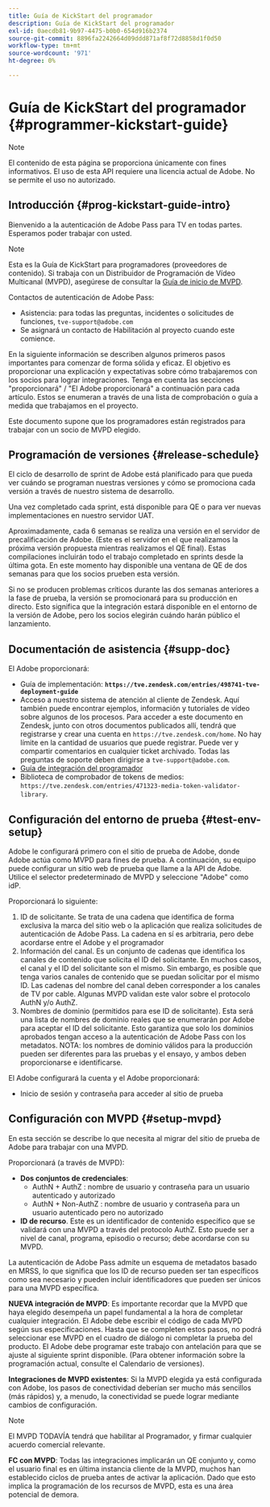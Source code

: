 ```yaml
---
title: Guía de KickStart del programador
description: Guía de KickStart del programador
exl-id: 0aecdb81-9b97-4475-b0b0-654d916b2374
source-git-commit: 8896fa2242664d09ddd871af8f72d8858d1f0d50
workflow-type: tm+mt
source-wordcount: '971'
ht-degree: 0%

---
```


# Guía de KickStart del programador {#programmer-kickstart-guide}

>[!NOTE]
>
>El contenido de esta página se proporciona únicamente con fines informativos. El uso de esta API requiere una licencia actual de Adobe. No se permite el uso no autorizado.

## Introducción {#prog-kickstart-guide-intro}

Bienvenido a la autenticación de Adobe Pass para TV en todas partes. Esperamos poder trabajar con usted.

>[!NOTE]
>
>Esta es la Guía de KickStart para programadores (proveedores de contenido). Si trabaja con un Distribuidor de Programación de Vídeo Multicanal (MVPD), asegúrese de consultar la [Guía de inicio de MVPD](/help/authentication/mvpd-kickstart-guide.md).


Contactos de autenticación de Adobe Pass:

* Asistencia: para todas las preguntas, incidentes o solicitudes de funciones, `tve-support@adobe.com`
* Se asignará un contacto de Habilitación al proyecto cuando este comience.

En la siguiente información se describen algunos primeros pasos importantes para comenzar de forma sólida y eficaz. El objetivo es proporcionar una explicación y expectativas sobre cómo trabajaremos con los socios para lograr integraciones. Tenga en cuenta las secciones &quot;proporcionará&quot; / &quot;El Adobe proporcionará&quot; a continuación para cada artículo. Estos se enumeran a través de una lista de comprobación o guía a medida que trabajamos en el proyecto.

Este documento supone que los programadores están registrados para trabajar con un socio de MVPD elegido.

## Programación de versiones {#release-schedule}

El ciclo de desarrollo de sprint de Adobe está planificado para que pueda ver cuándo se programan nuestras versiones y cómo se promociona cada versión a través de nuestro sistema de desarrollo.

Una vez completado cada sprint, está disponible para QE o para ver nuevas implementaciones en nuestro servidor UAT.

Aproximadamente, cada 6 semanas se realiza una versión en el servidor de precalificación de Adobe. (Este es el servidor en el que realizamos la próxima versión propuesta mientras realizamos el QE final). Estas compilaciones incluirán todo el trabajo completado en sprints desde la última gota. En este momento hay disponible una ventana de QE de dos semanas para que los socios prueben esta versión.

Si no se producen problemas críticos durante las dos semanas anteriores a la fase de prueba, la versión se promocionará para su producción en directo. Esto significa que la integración estará disponible en el entorno de la versión de Adobe, pero los socios elegirán cuándo harán público el lanzamiento.

<!--For the latest release schedule information, see the Release Calendar.-->

## Documentación de asistencia {#supp-doc}

El Adobe proporcionará:

* Guía de implementación: **`https://tve.zendesk.com/entries/498741-tve-deployment-guide`**
* Acceso a nuestro sistema de atención al cliente de Zendesk. Aquí también puede encontrar ejemplos, información y tutoriales de vídeo sobre algunos de los procesos. Para acceder a este documento en Zendesk, junto con otros documentos publicados allí, tendrá que registrarse y crear una cuenta en `https://tve.zendesk.com/home`. No hay límite en la cantidad de usuarios que puede registrar.  Puede ver y compartir comentarios en cualquier ticket archivado. Todas las preguntas de soporte deben dirigirse a `tve-support@adobe.com`.
* [Guía de integración del programador](/help/authentication/programmer-integration-guide-overview.md)
* Biblioteca de comprobador de tokens de medios: `https://tve.zendesk.com/entries/471323-media-token-validator-library`.

## Configuración del entorno de prueba {#test-env-setup}

Adobe le configurará primero con el sitio de prueba de Adobe, donde Adobe actúa como MVPD para fines de prueba. A continuación, su equipo puede configurar un sitio web de prueba que llame a la API de Adobe. Utilice el selector predeterminado de MVPD y seleccione &quot;Adobe&quot; como idP.

Proporcionará lo siguiente:

1. ID de solicitante. Se trata de una cadena que identifica de forma exclusiva la marca del sitio web o la aplicación que realiza solicitudes de autenticación de Adobe Pass. La cadena en sí es arbitraria, pero debe acordarse entre el Adobe y el programador
1. Información del canal. Es un conjunto de cadenas que identifica los canales de contenido que solicita el ID del solicitante. En muchos casos, el canal y el ID del solicitante son el mismo. Sin embargo, es posible que tenga varios canales de contenido que se puedan solicitar por el mismo ID. Las cadenas del nombre del canal deben corresponder a los canales de TV por cable. Algunas MVPD validan este valor sobre el protocolo AuthN y/o AuthZ.
1. Nombres de dominio (permitidos para ese ID de solicitante). Esta será una lista de nombres de dominio reales que se enumerarán por Adobe para aceptar el ID del solicitante. Esto garantiza que solo los dominios aprobados tengan acceso a la autenticación de Adobe Pass con los metadatos. NOTA: los nombres de dominio válidos para la producción pueden ser diferentes para las pruebas y el ensayo, y ambos deben proporcionarse e identificarse.

El Adobe configurará la cuenta y el Adobe proporcionará:

* Inicio de sesión y contraseña para acceder al sitio de prueba

## Configuración con MVPD {#setup-mvpd}

En esta sección se describe lo que necesita al migrar del sitio de prueba de Adobe para trabajar con una MVPD.

Proporcionará (a través de MVPD):

* **Dos conjuntos de credenciales**:
   * AuthN + AuthZ : nombre de usuario y contraseña para un usuario autenticado y autorizado
   * AuthN + Non-AuthZ : nombre de usuario y contraseña para un usuario autenticado pero no autorizado
* **ID de recurso**. Este es un identificador de contenido específico que se validará con una MVPD a través del protocolo AuthZ. Esto puede ser a nivel de canal, programa, episodio o recurso; debe acordarse con su MVPD.

La autenticación de Adobe Pass admite un esquema de metadatos basado en MRSS, lo que significa que los ID de recurso pueden ser tan específicos como sea necesario y pueden incluir identificadores que pueden ser únicos para una MVPD específica.

**NUEVA integración de MVPD**: Es importante recordar que la MVPD que haya elegido desempeña un papel fundamental a la hora de completar cualquier integración. El Adobe debe escribir el código de cada MVPD según sus especificaciones. Hasta que se completen estos pasos, no podrá seleccionar ese MVPD en el cuadro de diálogo ni completar la prueba del producto. El Adobe debe programar este trabajo con antelación para que se ajuste al siguiente sprint disponible. (Para obtener información sobre la programación actual, consulte el Calendario de versiones).

**Integraciones de MVPD existentes**: Si la MVPD elegida ya está configurada con Adobe, los pasos de conectividad deberían ser mucho más sencillos (más rápidos) y, a menudo, la conectividad se puede lograr mediante cambios de configuración.

>[!NOTE]
>
>El MVPD TODAVÍA tendrá que habilitar al Programador, y firmar cualquier acuerdo comercial relevante.

**FC con MVPD**: Todas las integraciones implicarán un QE conjunto y, como el usuario final es en última instancia cliente de la MVPD, muchos han establecido ciclos de prueba antes de activar la aplicación. Dado que esto implica la programación de los recursos de MVPD, esta es una área potencial de demora.

<!--
>[RELATEDINFORMATION]
>[MVPD Kickstart Guide](help\authentication\mvpd-kickstart-guide.md)
-->
